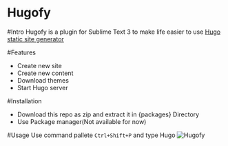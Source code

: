 # Hugofy

#Intro
Hugofy is a plugin for Sublime Text 3 to make life easier to use [Hugo static site generator](http://gohugo.io)

#Features
*	Create new site
*	Create new content
*	Download themes
*	Start Hugo server

#Installation
*	Download this repo as zip and extract it in {packages} Directory
*	Use Package manager(Not available for now)


#Usage
Use command pallete ```Ctrl+Shift+P``` and type Hugo
![Hugofy](http://i.imgur.com/2pAaB5f.png)

